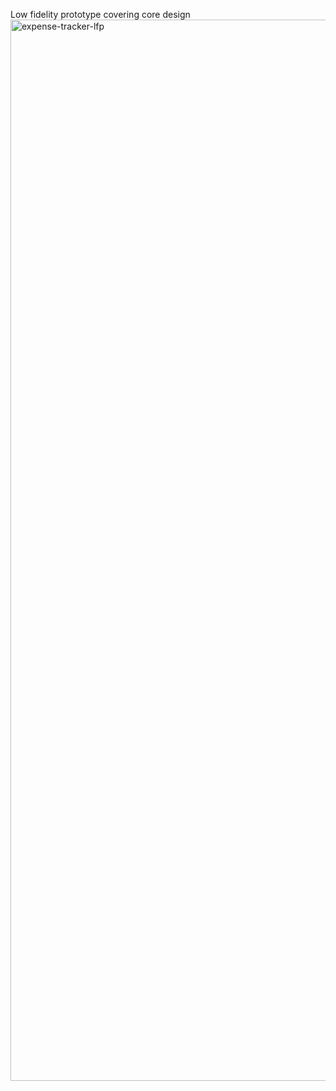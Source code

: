Low fidelity prototype covering core design
<img width="1698" alt="expense-tracker-lfp" src="https://github.com/user-attachments/assets/428cd6c7-b5bb-41e8-becc-778efe799c31" />
